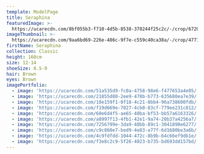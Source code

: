 ```yaml
---
template: ModelPage
title: Seraphina
featuredImage: >-
  https://ucarecdn.com/8bf055b3-f710-4d5b-8538-370244f25c2c/-/crop/6720x3650/0,0/-/preview/
imageThumbnail: >-
  https://ucarecdn.com/9aa6bd69-226e-486c-9f7e-c559c40ca38a/-/crop/4771x6579/202,0/-/preview/
firstName: Seraphina
collection: Classic
height: 160cm
size: 12-14
shoeSize: 8.5-9
hair: Brown
eyes: Brown
imagePortfolio:
  - image: 'https://ucarecdn.com/51a535d9-fc0a-4758-98e6-f477653a4e05/'
  - image: 'https://ucarecdn.com/21855d80-2ee9-478b-b773-635680ea7e39/'
  - image: 'https://ucarecdn.com/18e159f1-0f18-4c21-8bb4-96a738600fdb/'
  - image: 'https://ucarecdn.com/f19d669e-7827-4cb0-83cf-779ee231c812/'
  - image: 'https://ucarecdn.com/60e6d4f5-ae65-40ba-bf53-bb57a6163326/'
  - image: 'https://ucarecdn.com/a8997f13-4fb1-42e1-9a74-20b37a4256a7/'
  - image: 'https://ucarecdn.com/7256799e-3da9-48bb-89c1-3041890e6277/'
  - image: 'https://ucarecdn.com/c9c860e7-bed9-4e83-a77f-6d1680be3a6b/'
  - image: 'https://ucarecdn.com/4c9fdfdd-1044-472c-8b9b-64c66ef9db1e/'
  - image: 'https://ucarecdn.com/f3e8c2c9-5f26-4023-b735-bd693dd157bd/'
---
```


